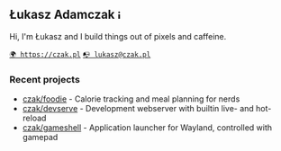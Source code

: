 ## Łukasz Adamczak <img height="16" alt="image" src="https://github.com/user-attachments/assets/3effc912-75c8-4513-883e-0a274d71b15f" />

Hi, I'm Łukasz and I build things out of pixels and caffeine.

[`🌍 https://czak.pl`](https://czak.pl/)
[`📭 lukasz@czak.pl`](mailto:lukasz@czak.pl)

### Recent projects

* [czak/foodie](https://github.com/czak/foodie) - Calorie tracking and meal planning for nerds
* [czak/devserve](https://github.com/czak/devserve) - Development webserver with builtin live- and hot-reload
* [czak/gameshell](https://github.com/czak/gameshell) - Application launcher for Wayland, controlled with gamepad
